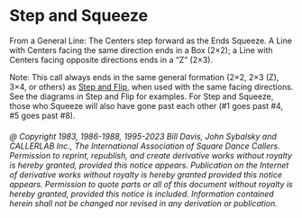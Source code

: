 # Step and Squeeze

From a General Line: The Centers step forward as the Ends Squeeze. 
A Line with Centers facing the same direction ends in a Box (2×2);
a Line with Centers facing opposite directions ends in a “Z” (2×3).

Note: This call always ends in the same general formation 
(2×2, 2×3 (Z), 3×4, or others) as [Step and Flip](step_and_flip.md), 
when used with the same facing directions. 
See the diagrams in Step and Flip for examples.
For Step and Squeeze, 
those who Squeeze will also have gone past each other 
(#1 goes past #4, #5 goes past #8).

###### @ Copyright 1983, 1986-1988, 1995-2023 Bill Davis, John Sybalsky and CALLERLAB Inc., The International Association of Square Dance Callers. Permission to reprint, republish, and create derivative works without royalty is hereby granted, provided this notice appears. Publication on the Internet of derivative works without royalty is hereby granted provided this notice appears. Permission to quote parts or all of this document without royalty is hereby granted, provided this notice is included. Information contained herein shall not be changed nor revised in any derivation or publication.